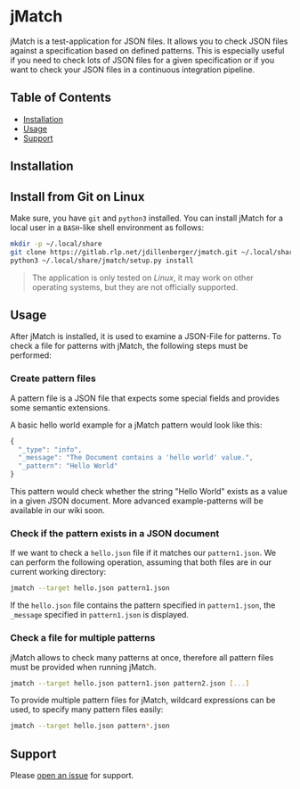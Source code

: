 # jMatch

jMatch is a test-application for JSON files. It allows you to check JSON files
against a specification based on defined patterns. This is especially useful if
you need to check lots of JSON files for a given specification or if you want
to check your JSON files in a continuous integration pipeline.


## Table of Contents

- [Installation](#installation)
- [Usage](#usage)
- [Support](#support)

## Installation

## Install from Git on Linux

Make sure, you have `git` and `python3` installed. You can install jMatch for a
local user in a `BASH`-like shell environment as follows:

```sh
mkdir -p ~/.local/share
git clone https://gitlab.rlp.net/jdillenberger/jmatch.git ~/.local/share/jmatch
python3 ~/.local/share/jmatch/setup.py install
```

> The application is only tested on *Linux*, it may work on other operating
> systems, but they are not officially supported.

## Usage

After jMatch is installed, it is used to examine a JSON-File for patterns.
To check a file for patterns with jMatch, the following steps must be performed:

### Create pattern files

A pattern file is a JSON file that expects some special fields and provides
some semantic extensions.

A basic hello world example for a jMatch pattern would look like this:

```javascript
{
  "_type": "info",
  "_message": "The Document contains a 'hello world' value.",
  "_pattern": "Hello World"
}
```

This pattern would check whether the string "Hello World" exists as a value in
a given JSON document. More advanced example-patterns will be available in our wiki soon.

### Check if the pattern exists in a JSON document

If we want to check a `hello.json` file if it matches our `pattern1.json`. We
can perform the following operation, assuming that both files are in our
current working directory:

```sh
jmatch --target hello.json pattern1.json
```
If the `hello.json` file contains the pattern specified in `pattern1.json`, the
`_message` specified in `pattern1.json` is displayed.

### Check a file for multiple patterns

jMatch allows to check many patterns at once, therefore all pattern files must
be provided when running jMatch.

```sh
jmatch --target hello.json pattern1.json pattern2.json [...]
```

To provide multiple pattern files for jMatch, wildcard expressions can be used,
to specify many pattern files easily:

```sh
jmatch --target hello.json pattern*.json
```

## Support

Please [open an issue](https://gitlab.rlp.net/jdillenberger/jmatch/issues/new) for support.

